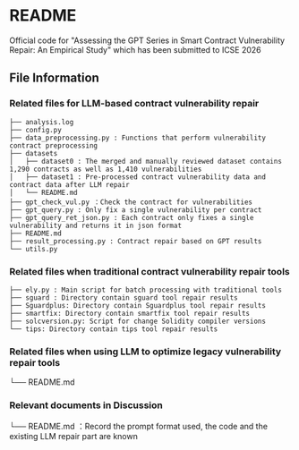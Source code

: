 # README

Official code for "Assessing the GPT Series in Smart Contract Vulnerability Repair: An Empirical Study" which has been submitted to ICSE 2026

## File Information

### Related files for LLM-based contract vulnerability repair

```
├── analysis.log
├── config.py
├── data_preprocessing.py : Functions that perform vulnerability contract preprocessing
├── datasets
│   ├── dataset0 : The merged and manually reviewed dataset contains 1,290 contracts as well as 1,410 vulnerabilities
│   ├── dataset1 : Pre-processed contract vulnerability data and contract data after LLM repair
│   └── README.md
├── gpt_check_vul.py ：Check the contract for vulnerabilities
├── gpt_query.py : Only fix a single vulnerability per contract
├── gpt_query_ret_json.py : Each contract only fixes a single vulnerability and returns it in json format
├── README.md
├── result_processing.py : Contract repair based on GPT results
└── utils.py
```

### Related files when traditional contract vulnerability repair tools

```
├── ely.py : Main script for batch processing with traditional tools
├── sguard : Directory contain sguard tool repair results
├── Sguardplus: Directory contain Sguardplus tool repair results
├── smartfix: Directory contain smartfix tool repair results
├── solcversion.py: Script for change Solidity compiler versions
└── tips: Directory contain tips tool repair results
```

### Related files when using LLM to optimize legacy vulnerability repair tools

└── README.md  

### Relevant documents in Discussion

└── README.md ：Record the prompt format used, the code and the existing LLM repair part are known
